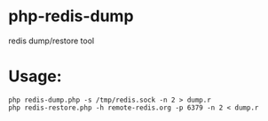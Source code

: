 php-redis-dump
==============

redis dump/restore tool

Usage:
======

```
php redis-dump.php -s /tmp/redis.sock -n 2 > dump.r
php redis-restore.php -h remote-redis.org -p 6379 -n 2 < dump.r
```
